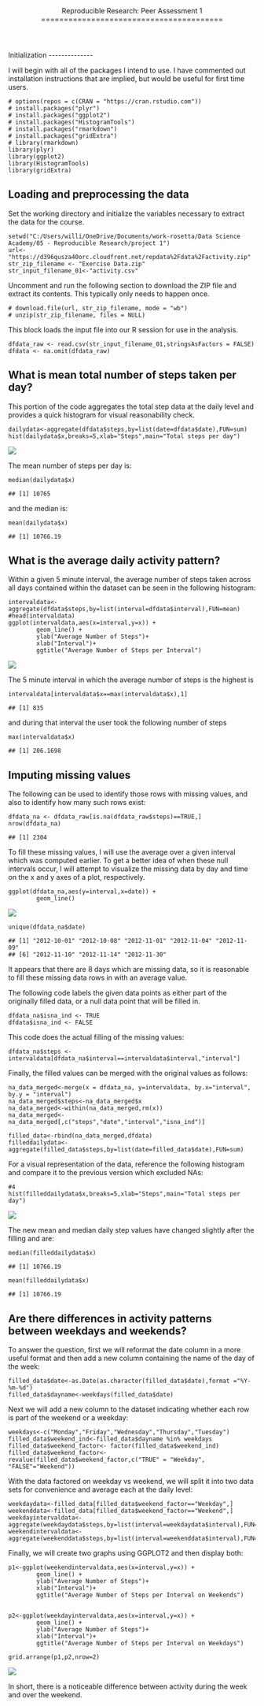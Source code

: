 <header>
Reproducible Research: Peer Assessment 1
========================================

</header>
Initialization
--------------

I will begin with all of the packages I intend to use. I have commented
out installation instructions that are implied, but would be useful for
first time users.

    # options(repos = c(CRAN = "https://cran.rstudio.com"))
    # install.packages("plyr") 
    # install.packages("ggplot2")
    # install.packages("HistogramTools")
    # install.packages("rmarkdown")
    # install.packages("gridExtra")
    # library(rmarkdown)
    library(plyr)
    library(ggplot2)
    library(HistogramTools)
    library(gridExtra)

Loading and preprocessing the data
----------------------------------

Set the working directory and initialize the variables necessary to
extract the data for the course.

    setwd("C:/Users/willi/OneDrive/Documents/work-rosetta/Data Science Academy/05 - Reproducible Research/project 1")
    url<-"https://d396qusza40orc.cloudfront.net/repdata%2Fdata%2Factivity.zip"
    str_zip_filename <- "Exercise Data.zip"
    str_input_filename_01<-"activity.csv"

Uncomment and run the following section to download the ZIP file and
extract its contents. This typically only needs to happen once.

    # download.file(url, str_zip_filename, mode = "wb")
    # unzip(str_zip_filename, files = NULL)

This block loads the input file into our R session for use in the
analysis.

    dfdata_raw <- read.csv(str_input_filename_01,stringsAsFactors = FALSE)
    dfdata <- na.omit(dfdata_raw)

What is mean total number of steps taken per day?
-------------------------------------------------

This portion of the code aggregates the total step data at the daily
level and provides a quick histogram for visual reasonability check.

    dailydata<-aggregate(dfdata$steps,by=list(date=dfdata$date),FUN=sum)
    hist(dailydata$x,breaks=5,xlab="Steps",main="Total steps per day")

![](PA1_template_files/figure-markdown_strict/unnamed-chunk-5-1.png)

The mean number of steps per day is:

    median(dailydata$x)

    ## [1] 10765

and the median is:

    mean(dailydata$x)

    ## [1] 10766.19

What is the average daily activity pattern?
-------------------------------------------

Within a given 5 minute interval, the average number of steps taken
across all days contained within the dataset can be seen in the
following histogram:

    intervaldata<-aggregate(dfdata$steps,by=list(interval=dfdata$interval),FUN=mean)
    #head(intervaldata)
    ggplot(intervaldata,aes(x=interval,y=x)) +
            geom_line() + 
            ylab("Average Number of Steps")+
            xlab("Interval")+
            ggtitle("Average Number of Steps per Interval")

![](PA1_template_files/figure-markdown_strict/unnamed-chunk-8-1.png)

The 5 minute interval in which the average number of steps is the
highest is

    intervaldata[intervaldata$x==max(intervaldata$x),1]

    ## [1] 835

and during that interval the user took the following number of steps

    max(intervaldata$x)

    ## [1] 206.1698

Imputing missing values
-----------------------

The following can be used to identify those rows with missing values,
and also to identify how many such rows exist:

    dfdata_na <- dfdata_raw[is.na(dfdata_raw$steps)==TRUE,]
    nrow(dfdata_na)

    ## [1] 2304

To fill these missing values, I will use the average over a given
interval which was computed earlier. To get a better idea of when these
null intervals occur, I will attempt to visualize the missing data by
day and time on the x and y axes of a plot, respectively.

    ggplot(dfdata_na,aes(y=interval,x=date)) +
            geom_line()

![](PA1_template_files/figure-markdown_strict/unnamed-chunk-12-1.png)

    unique(dfdata_na$date)

    ## [1] "2012-10-01" "2012-10-08" "2012-11-01" "2012-11-04" "2012-11-09"
    ## [6] "2012-11-10" "2012-11-14" "2012-11-30"

It appears that there are 8 days which are missing data, so it is
reasonable to fill these missing data rows in with an average value.

The following code labels the given data points as either part of the
originally filled data, or a null data point that will be filled in.

    dfdata_na$isna_ind <- TRUE
    dfdata$isna_ind <- FALSE

This code does the actual filling of the missing values:

    dfdata_na$steps <- intervaldata[dfdata_na$interval==intervaldata$interval,"interval"]

Finally, the filled values can be merged with the original values as
follows:

    na_data_merged<-merge(x = dfdata_na, y=intervaldata, by.x="interval", by.y = "interval")
    na_data_merged$steps<-na_data_merged$x
    na_data_merged<-within(na_data_merged,rm(x))
    na_data_merged<-na_data_merged[,c("steps","date","interval","isna_ind")]

    filled_data<-rbind(na_data_merged,dfdata)
    filleddailydata<-aggregate(filled_data$steps,by=list(date=filled_data$date),FUN=sum)

For a visual representation of the data, reference the following
histogram and compare it to the previous version which excluded NAs:

    #4
    hist(filleddailydata$x,breaks=5,xlab="Steps",main="Total steps per day")

![](PA1_template_files/figure-markdown_strict/unnamed-chunk-16-1.png)

The new mean and median daily step values have changed slightly after
the filling and are:

    median(filleddailydata$x)

    ## [1] 10766.19

    mean(filleddailydata$x)

    ## [1] 10766.19

Are there differences in activity patterns between weekdays and weekends?
-------------------------------------------------------------------------

To answer the question, first we will reformat the date column in a more
useful format and then add a new column containing the name of the day
of the week:

    filled_data$date<-as.Date(as.character(filled_data$date),format ="%Y-%m-%d")
    filled_data$dayname<-weekdays(filled_data$date)

Next we will add a new column to the dataset indicating whether each row
is part of the weekend or a weekday:

    weekdays<-c("Monday","Friday","Wednesday","Thursday","Tuesday")
    filled_data$weekend_ind<-filled_data$dayname %in% weekdays
    filled_data$weekend_factor<- factor(filled_data$weekend_ind)
    filled_data$weekend_factor<-revalue(filled_data$weekend_factor,c("TRUE" = "Weekday", "FALSE"="Weekend"))

With the data factored on weekday vs weekend, we will split it into two
data sets for convenience and average each at the daily level:

    weekdaydata<-filled_data[filled_data$weekend_factor=="Weekday",]
    weekenddata<-filled_data[filled_data$weekend_factor=="Weekend",]
    weekdayintervaldata<-aggregate(weekdaydata$steps,by=list(interval=weekdaydata$interval),FUN=mean)
    weekendintervaldata<-aggregate(weekenddata$steps,by=list(interval=weekenddata$interval),FUN=mean)

Finally, we will create two graphs using GGPLOT2 and then display both:

    p1<-ggplot(weekendintervaldata,aes(x=interval,y=x)) +
            geom_line() + 
            ylab("Average Number of Steps")+
            xlab("Interval")+
            ggtitle("Average Number of Steps per Interval on Weekends")


    p2<-ggplot(weekdayintervaldata,aes(x=interval,y=x)) +
            geom_line() + 
            ylab("Average Number of Steps")+
            xlab("Interval")+
            ggtitle("Average Number of Steps per Interval on Weekdays")

    grid.arrange(p1,p2,nrow=2)

![](PA1_template_files/figure-markdown_strict/unnamed-chunk-21-1.png)

In short, there is a noticeable difference between activity during the
week and over the weekend.
